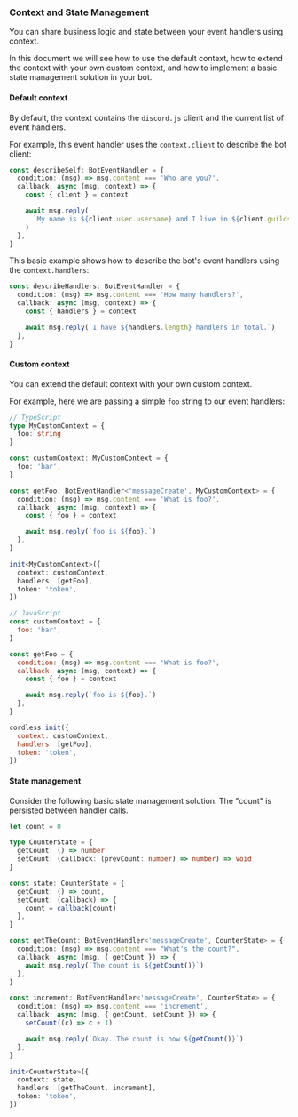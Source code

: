 ### Context and State Management

You can share business logic and state between your event handlers using context.

In this document we will see how to use the default context, how to extend the context with your own custom context, and how to implement a basic state management solution in your bot.

#### Default context

By default, the context contains the `discord.js` client and the current list of event handlers.

For example, this event handler uses the `context.client` to describe the bot client:

```ts
const describeSelf: BotEventHandler = {
  condition: (msg) => msg.content === 'Who are you?',
  callback: async (msg, context) => {
    const { client } = context

    await msg.reply(
      `My name is ${client.user.username} and I live in ${client.guilds.cache.size} servers.`,
    )
  },
}
```

This basic example shows how to describe the bot's event handlers using the `context.handlers`:

```ts
const describeHandlers: BotEventHandler = {
  condition: (msg) => msg.content === 'How many handlers?',
  callback: async (msg, context) => {
    const { handlers } = context

    await msg.reply(`I have ${handlers.length} handlers in total.`)
  },
}
```

#### Custom context

You can extend the default context with your own custom context.

For example, here we are passing a simple `foo` string to our event handlers:

```ts
// TypeScript
type MyCustomContext = {
  foo: string
}

const customContext: MyCustomContext = {
  foo: 'bar',
}

const getFoo: BotEventHandler<'messageCreate', MyCustomContext> = {
  condition: (msg) => msg.content === 'What is foo?',
  callback: async (msg, context) => {
    const { foo } = context

    await msg.reply(`foo is ${foo}.`)
  },
}

init<MyCustomContext>({
  context: customContext,
  handlers: [getFoo],
  token: 'token',
})
```

```js
// JavaScript
const customContext = {
  foo: 'bar',
}

const getFoo = {
  condition: (msg) => msg.content === 'What is foo?',
  callback: async (msg, context) => {
    const { foo } = context

    await msg.reply(`foo is ${foo}.`)
  },
}

cordless.init({
  context: customContext,
  handlers: [getFoo],
  token: 'token',
})
```

#### State management

Consider the following basic state management solution. The "count" is persisted between handler calls.

```ts
let count = 0

type CounterState = {
  getCount: () => number
  setCount: (callback: (prevCount: number) => number) => void
}

const state: CounterState = {
  getCount: () => count,
  setCount: (callback) => {
    count = callback(count)
  },
}

const getTheCount: BotEventHandler<'messageCreate', CounterState> = {
  condition: (msg) => msg.content === "What's the count?",
  callback: async (msg, { getCount }) => {
    await msg.reply(`The count is ${getCount()}`)
  },
}

const increment: BotEventHandler<'messageCreate', CounterState> = {
  condition: (msg) => msg.content === 'increment',
  callback: async (msg, { getCount, setCount }) => {
    setCount((c) => c + 1)

    await msg.reply(`Okay. The count is now ${getCount()}`)
  },
}

init<CounterState>({
  context: state,
  handlers: [getTheCount, increment],
  token: 'token',
})
```
